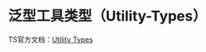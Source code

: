 # 泛型工具类型（Utility-Types）

<!-- https://www.typescriptlang.org/docs/handbook/utility-types.html -->

<!-- # Partial

Partial 是 TypeScript 提供的一个内置泛型类型，用于创建一个类型的所有属性都变为可选（optional）的新类型。这个类型在处理对象的部分属性时非常有用，尤其是在函数需要处理对象的部分属性时。

```
interface User {
    name: string;
    age: number;
    occupation: string;
}

type PartialUser = Partial<User>;

/**
* PartialUser 的结构会如下:
*
* {
*     name?: string;
*     age?: age;
*     occupation?: string;
* }
*/
``` -->

TS官方文档：[Utility Types](https://www.typescriptlang.org/docs/handbook/utility-types.html)
